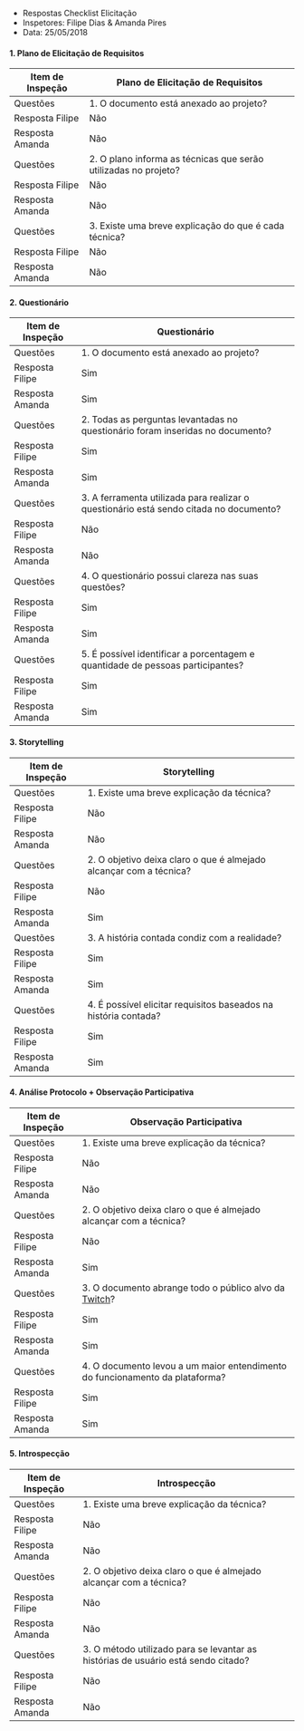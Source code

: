 * Respostas Checklist  Elicitação
* Inspetores: Filipe Dias & Amanda Pires
* Data: 25/05/2018


#### 1. Plano de Elicitação de Requisitos
|Item de Inspeção|Plano de Elicitação de Requisitos|
|------|-------|
Questões|1. O documento está anexado ao projeto?|
Resposta Filipe|Não|
Resposta Amanda|Não|
Questões|2. O plano informa as técnicas que serão utilizadas no projeto?|
Resposta Filipe|Não|
Resposta Amanda|Não|	
Questões|3. Existe uma breve explicação do que é cada técnica?
Resposta Filipe|Não|
Resposta Amanda|Não|

#### 2. Questionário
|Item de Inspeção|Questionário|
|------|-------|
Questões|1. O documento está anexado ao projeto?|
Resposta Filipe|Sim|
Resposta Amanda|Sim|
Questões|2. Todas as perguntas levantadas no questionário foram inseridas no documento?|
Resposta Filipe|Sim|
Resposta Amanda|Sim|
Questões|3. A ferramenta utilizada para realizar o questionário está sendo citada no documento?
Resposta Filipe|Não|
Resposta Amanda|Não|
Questões|4. O questionário possui clareza nas suas questões?|
Resposta Filipe|Sim|
Resposta Amanda|Sim|
Questões|5. É possível identificar a porcentagem e quantidade de pessoas participantes?|
Resposta Filipe|Sim|
Resposta Amanda|Sim|

#### 3. Storytelling
|Item de Inspeção|Storytelling|
|------|-------|
Questões|1. Existe uma breve explicação da técnica?|
Resposta Filipe|Não|
Resposta Amanda|Não|
Questões|2. O objetivo deixa claro o que é almejado alcançar com a técnica?|
Resposta Filipe|Não|
Resposta Amanda|Sim|
Questões|3. A história contada condiz com a realidade?
Resposta Filipe|Sim|
Resposta Amanda|Sim|
Questões|4. É possível elicitar requisitos baseados na história contada?|
Resposta Filipe|Sim|
Resposta Amanda|Sim|

#### 4. Análise Protocolo + Observação Participativa
|Item de Inspeção|Observação Participativa|
|------|-------|
Questões|1. Existe uma breve explicação da técnica?|
Resposta Filipe|Não|
Resposta Amanda|Não|
Questões|2. O objetivo deixa claro o que é almejado alcançar com a técnica?|
Resposta Filipe|Não|
Resposta Amanda|Sim|
Questões|3. O documento abrange todo o público alvo da [Twitch](https://github.com/gabrielziegler3/Requisitos-2018-1/wiki/Twitch)?
Resposta Filipe|Sim|
Resposta Amanda|Sim|
Questões|4. O documento levou a um maior entendimento do funcionamento da plataforma?|
Resposta Filipe|Sim|
Resposta Amanda|Sim|


#### 5. Introspecção
|Item de Inspeção|Introspecção|
|------|-------|
Questões|1. Existe uma breve explicação da técnica?
Resposta Filipe|Não|
Resposta Amanda|Não|
Questões|2. O objetivo deixa claro o que é almejado alcançar com a técnica?|
Resposta Filipe|Não|
Resposta Amanda|Não|
Questões|3. O método utilizado para se levantar as histórias de usuário está sendo citado?|
Resposta Filipe|Não|
Resposta Amanda|Não
